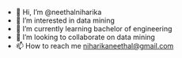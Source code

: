 - 👋 Hi, I’m @neethalniharika
- 👀 I’m interested in data mining 
- 🌱 I’m currently learning bachelor of engineering 
- 💞️ I’m looking to collaborate on data mining 
- 📫 How to reach me niharikaneethal@gmail.com

<!---
neethalniharika/neethalniharika is a ✨ special ✨ repository because its `README.md` (this file) appears on your GitHub profile.
You can click the Preview link to take a look at your changes.
--->
